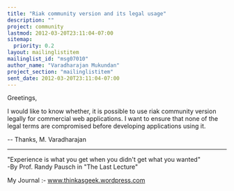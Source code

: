 ```yaml
---
title: "Riak community version and its legal usage"
description: ""
project: community
lastmod: 2012-03-20T23:11:04-07:00
sitemap:
  priority: 0.2
layout: mailinglistitem
mailinglist_id: "msg07010"
author_name: "Varadharajan Mukundan"
project_section: "mailinglistitem"
sent_date: 2012-03-20T23:11:04-07:00
---
```



Greetings,

I would like to know whether, it is possible to use riak community
version legally for commercial web applications. I want to ensure that
none of the legal terms are compromised before developing applications
using it.

-- 
Thanks,
M. Varadharajan

------------------------------------------------

"Experience is what you get when you didn't get what you wanted"
               -By Prof. Randy Pausch in "The Last Lecture"

My Journal :- www.thinkasgeek.wordpress.com

